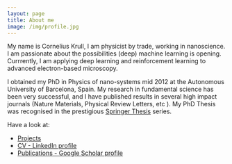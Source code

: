 ```yaml
---
layout: page
title: About me
image: /img/profile.jpg
---
```


My name is Cornelius Krull, I am physicist by trade, working in nanoscience. I am passionate about the possibilities (deep) machine learning is opening. Currrently, I am applying deep learning and reinforcement learning to advanced electron-based microscopy. 

I obtained my PhD in Physics of nano-systems mid 2012 at the Autonomous University of Barcelona, Spain. My research in fundamental science has been very successful, and I have published results in several high impact journals (Nature Materials, Physical Review Letters, etc ). My PhD Thesis was recognised in the prestigious [Springer Thesis](https://www.springer.com/gp/book/9783319026596) series. 

Have a look at:

- [Projects](projects/)
- [CV - LinkedIn profile](https://www.linkedin.com/in/cornelius-krull)
- [Publications - Google Scholar profile](https://www.google.com/url?sa=t&rct=j&q=&esrc=s&source=web&cd=5&cad=rja&uact=8&ved=2ahUKEwiWhqaJrabdAhUHuI8KHeCYDNAQFjAEegQIBhAB&url=http%3A%2F%2Fscholar.google.es%2Fcitations%3Fuser%3DW_Ok-8oAAAAJ%26hl%3Den&usg=AOvVaw3omGxSf6vMFuOHs5DAQwwv)

